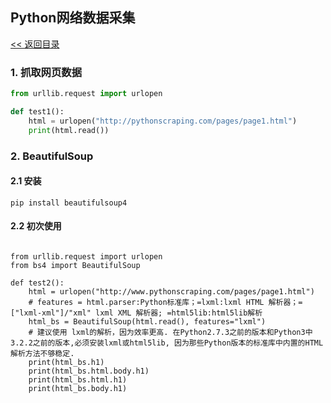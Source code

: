 ## Python网络数据采集

[<< 返回目录](../README.MD)


### 1. 抓取网页数据
```python
from urllib.request import urlopen

def test1():
    html = urlopen("http://pythonscraping.com/pages/page1.html")
    print(html.read())
```

### 2. BeautifulSoup

#### 2.1 安装
```shell script
pip install beautifulsoup4
```

#### 2.2 初次使用
```shell script

from urllib.request import urlopen
from bs4 import BeautifulSoup

def test2():
    html = urlopen("http://www.pythonscraping.com/pages/page1.html")
    # features = html.parser:Python标准库；=lxml:lxml HTML 解析器；= ["lxml-xml"]/"xml" lxml XML 解析器; =html5lib:html5lib解析
    html_bs = BeautifulSoup(html.read(), features="lxml")
    # 建议使用 lxml的解析，因为效率更高. 在Python2.7.3之前的版本和Python3中3.2.2之前的版本,必须安装lxml或html5lib, 因为那些Python版本的标准库中内置的HTML解析方法不够稳定.
    print(html_bs.h1)
    print(html_bs.html.body.h1)
    print(html_bs.html.h1)
    print(html_bs.body.h1)
```